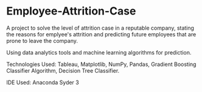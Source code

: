 # Employee-Attrition-Case

 A project to solve the level of attrition case in a reputable company, stating the reasons for emplyee's attrition and predicting future   employees that are prone to leave the company.

 Using data analytics tools and machine learning algorithms for prediction.

 Technologies Used: Tableau, Matplotlib, NumPy, Pandas, Gradient Boosting Classifier Algorithm, Decision Tree Classifier.

 IDE Used: Anaconda Syder 3
